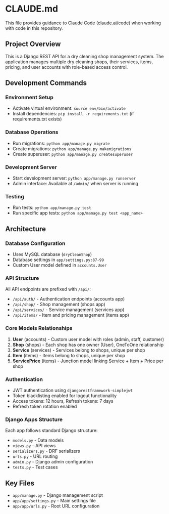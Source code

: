 # CLAUDE.md

This file provides guidance to Claude Code (claude.ai/code) when working with code in this repository.

## Project Overview

This is a Django REST API for a dry cleaning shop management system. The application manages multiple dry cleaning shops, their services, items, pricing, and user accounts with role-based access control.

## Development Commands

### Environment Setup
- Activate virtual environment: `source env/bin/activate`
- Install dependencies: `pip install -r requirements.txt` (if requirements.txt exists)

### Database Operations
- Run migrations: `python app/manage.py migrate`
- Create migrations: `python app/manage.py makemigrations`
- Create superuser: `python app/manage.py createsuperuser`

### Development Server
- Start development server: `python app/manage.py runserver`
- Admin interface: Available at `/admin/` when server is running

### Testing
- Run tests: `python app/manage.py test`
- Run specific app tests: `python app/manage.py test <app_name>`

## Architecture

### Database Configuration
- Uses MySQL database (`dryCleanShop`)
- Database settings in `app/settings.py:87-99`
- Custom User model defined in `accounts.User`

### API Structure
All API endpoints are prefixed with `/api/`:
- `/api/auth/` - Authentication endpoints (accounts app)
- `/api/shop/` - Shop management (shops app)
- `/api/services/` - Service management (services app)
- `/api/items/` - Item and pricing management (items app)

### Core Models Relationships
1. **User** (accounts) - Custom user model with roles (admin, staff, customer)
2. **Shop** (shops) - Each shop has one owner (User), OneToOne relationship
3. **Service** (services) - Services belong to shops, unique per shop
4. **Item** (items) - Items belong to shops, unique per shop
5. **ServicePrice** (items) - Junction model linking Service + Item + Price per shop

### Authentication
- JWT authentication using `djangorestframework-simplejwt`
- Token blacklisting enabled for logout functionality
- Access tokens: 12 hours, Refresh tokens: 7 days
- Refresh token rotation enabled

### Django Apps Structure
Each app follows standard Django structure:
- `models.py` - Data models
- `views.py` - API views  
- `serializers.py` - DRF serializers
- `urls.py` - URL routing
- `admin.py` - Django admin configuration
- `tests.py` - Test cases

## Key Files
- `app/manage.py` - Django management script
- `app/app/settings.py` - Main settings file
- `app/app/urls.py` - Root URL configuration